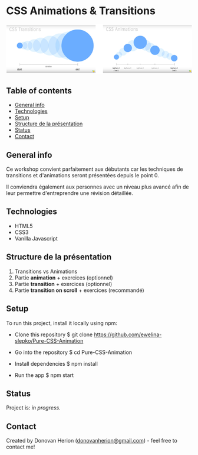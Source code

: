 # CSS Animations & Transitions

![screenshot](images/screenshot.png)

## Table of contents

- [General info](#general-info)
- [Technologies](#technologies)
- [Setup](#setup)
- [Structure de la présentation](#structure-de-la-présentation)
- [Status](#status)
- [Contact](#contact)

## General info

Ce workshop convient parfaitement aux débutants car les techniques de transitions et d'animations seront présentées depuis le point 0.

Il conviendra également aux personnes avec un niveau plus avancé afin de leur permettre d'entreprendre une révision détaillée.

## Technologies

- HTML5
- CSS3
- Vanilla Javascript

## Structure de la présentation

1. Transitions vs Animations
2. Partie **animation** + exercices (optionnel)
3. Partie **transition** + exercices (optionnel)
4. Partie **transition on scroll** + exercices (recommandé)

## Setup

To run this project, install it locally using npm:

- Clone this repository
  \$ git clone https://github.com/ewelina-slepko/Pure-CSS-Animation

- Go into the repository
  \$ cd Pure-CSS-Animation

- Install dependencies
  \$ npm install

- Run the app
  \$ npm start

## Status

Project is: _in progress_.

## Contact

Created by Donovan Herion (donovanherion@gmail.com) - feel free to contact me!
